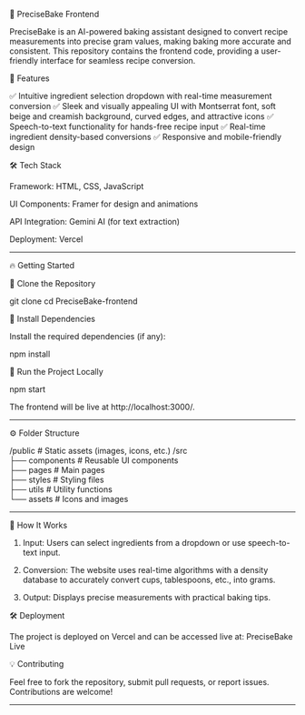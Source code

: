 🍰 PreciseBake Frontend

PreciseBake is an AI-powered baking assistant designed to convert recipe measurements into precise gram values, making baking more accurate and consistent. This repository contains the frontend code, providing a user-friendly interface for seamless recipe conversion.

🚀 Features

✅ Intuitive ingredient selection dropdown with real-time measurement conversion
✅ Sleek and visually appealing UI with Montserrat font, soft beige and creamish background, curved edges, and attractive icons
✅ Speech-to-text functionality for hands-free recipe input
✅ Real-time ingredient density-based conversions
✅ Responsive and mobile-friendly design

🛠 Tech Stack

Framework: HTML, CSS, JavaScript

UI Components: Framer for design and animations

API Integration: Gemini AI (for text extraction)

Deployment: Vercel

---

🔥 Getting Started

⿡ Clone the Repository

git clone <your-repository-url>
cd PreciseBake-frontend

⿢ Install Dependencies

Install the required dependencies (if any):

npm install

⿣ Run the Project Locally

npm start

The frontend will be live at http://localhost:3000/.

---

⚙ Folder Structure

/public           # Static assets (images, icons, etc.)
/src  
 ├── components   # Reusable UI components  
 ├── pages        # Main pages  
 ├── styles       # Styling files  
 ├── utils        # Utility functions  
 └── assets       # Icons and images


---

🌟 How It Works

1. Input: Users can select ingredients from a dropdown or use speech-to-text input.


2. Conversion: The website uses real-time algorithms with a density database to accurately convert cups, tablespoons, etc., into grams.


3. Output: Displays precise measurements with practical baking tips.


🛠 Deployment

The project is deployed on Vercel and can be accessed live at:
PreciseBake Live


💡 Contributing

Feel free to fork the repository, submit pull requests, or report issues. Contributions are welcome!

---
